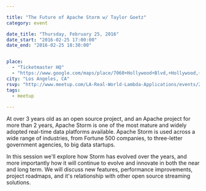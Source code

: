 ```yaml
---

title: "The Future of Apache Storm w/ Taylor Goetz"
category: event

date_title: "Thursday, February 25, 2016"
date_start: "2016-02-25 17:00:00"
date_end: "2016-02-25 18:30:00"


place: 
  - "Ticketmaster HQ"
  - "https://www.google.com/maps/place/7060+Hollywood+Blvd,+Hollywood,+CA+90028/@34.1011635,-118.3459049,17z/data=!3m1!4b1!4m2!3m1!1s0x80c2bf20fc7f1f3d:0xaebc7fb4fe5179a4?f=q&hl=en&q=7060+Hollywood+Blvd,+Los+Angeles,+CA,+us"
city: "Los Angeles, CA"
rsvp: "http://www.meetup.com/LA-Real-World-Lambda-Applications/events/228382007/"
tags: 
  - meetup
 
---
```


At over 3 years old as an open source project, and an Apache project for more than 2 years, Apache Storm is one of the most mature and widely adopted real-time data platforms available. Apache Storm is used across a wide range of industries, from Fortune 500 companies, to three-letter government agencies, to big data startups.

In this session we'll explore how Storm has evolved over the years, and more importantly how it will continue to evolve and innovate in both the near and long term. We will discuss new features, performance improvements, project roadmaps, and it's relationship with other open source streaming solutions.
